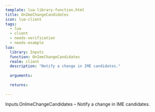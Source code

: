 ```yaml
---
template: lua-library-function.html
title: OnImeChangeCandidates
icon: lua-client
tags:
  - lua
  - client
  - needs-verification
  - needs-example
lua:
  library: Inputs
  function: OnImeChangeCandidates
  realm: client
  description: "Notify a change in IME candidates."
  
  arguments:
  
  returns:
    
---
```


<div class="lua__search__keywords">
Inputs.OnImeChangeCandidates &#x2013; Notify a change in IME candidates.
</div>
